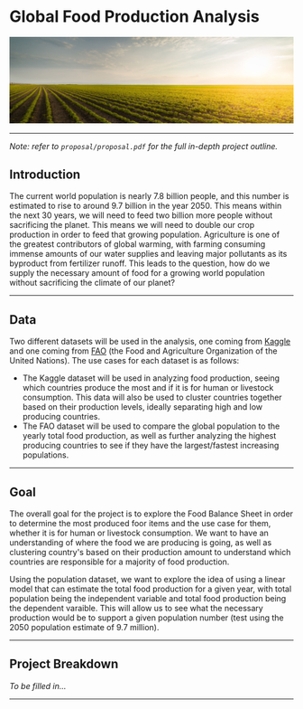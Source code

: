 # Global Food Production Analysis

<img src="/header/header.jpg" width="700">

---

*Note: refer to `proposal/proposal.pdf` for the full in-depth project outline.*

## Introduction
The current world population is nearly 7.8 billion people, and this number is estimated to rise to around 9.7 billion in the year 2050. This means within the next 30 years, we will need to feed two billion more people without sacrificing the planet. This means we will need to double our crop production in order to feed that growing population. Agriculture is one of the greatest contributors of global warming, with farming consuming immense amounts of our water supplies and leaving major pollutants as its byproduct from fertilizer runoff. This leads to the question, how do we supply the necessary amount of food for a growing world population without sacrificing the climate of our planet?

---

## Data
Two different datasets will be used in the analysis, one coming from [Kaggle](https://www.kaggle.com/dorbicycle/world-foodfeed-production) and one coming from [FAO](http://www.fao.org/faostat/en/#data/OA) (the Food and Agriculture Organization of the United Nations). The use cases for each dataset is as follows:
- The Kaggle dataset will be used in analyzing food production, seeing which countries produce the most and if it is for human or livestock consumption. This data will also be used to cluster countries together based on their production levels, ideally separating high and low producing countries. 
- The FAO dataset will be used to compare the global population to the yearly total food production, as well as further analyzing the highest producing countries to see if they have the largest/fastest increasing populations.

---

## Goal
The overall goal for the project is to explore the Food Balance Sheet in order to determine the most produced foor items and the use case for them, whether it is for human or livestock consumption. We want to have an understanding of where the food we are producing is going, as well as clustering country's based on their production amount to understand which countries are responsible for a majority of food production. 

Using the population dataset, we want to explore the idea of using a linear model that can estimate the total food production for a given year, with total population being the independent variable and total food production being the dependent varaible. This will allow us to see what the necessary production would be to support a given population number (test using the 2050 population estimate of 9.7 million).

---

## Project Breakdown
*To be filled in...*

---
